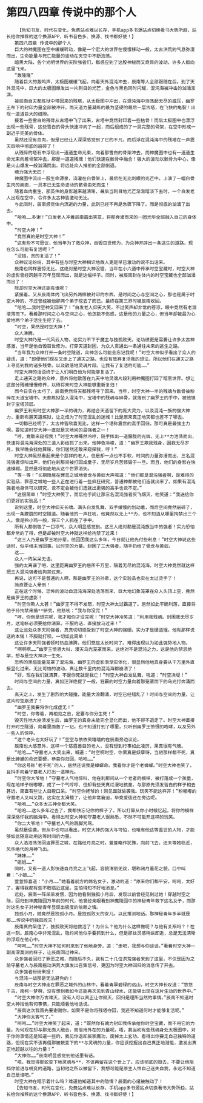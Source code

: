 # 第四八四章 传说中的那个人
        【告知书友，时代在变化，免费站点难以长存，手机app多书源站点切换看书大势所趋，站长给你推荐的这个换源APP，听书音色多、换源、找书都好使！】
       第四八四章 传说中的那个人
       巨大的神魔图在空中缓缓转动，像是一个宏大的世界在慢慢移动一般，太古洪荒的气息弥漫而出，生命能量与死亡能量的波动在天空中不断浩荡。
       暗黑大陆，各个光明世界的天阶强者们，都感应到了这股神秘而又奇异的波动，许多人都向这里飞来。
       “轰隆隆”
       随着巨大的轰鸣声，太极图缓缓飞起，向着天外混沌冲去，辰南等人全部跟随在后。到了天外混沌中，巨大的太极图爆发出一片刺目的光芒，金色与黑色同时闪耀，混沌海被冲击的汹涌澎湃。
       被辰南自天都炼狱中带回来的残塔，从太极图中冲出，在混沌海中浩荡起无尽的威压，幽罗王布下的封印力量全部被冲开，而天道力量凝练的最为坚硬的最后一层古塔，在飞快的龟裂！出现一道道巨大的缝隙。
       接着一些雪白的残骨从古塔中飞了出来，古塔中竟然封印着一些枯骨！而后太极图中也漂浮出现一些残骨，这些雪白的骨头快速冲向了一起，而后组成的了一具完整的骨架，在空中形成一副近乎完美的骨体。
       虽然还没有血肉，但是已经让人深深感觉到了它的不凡，而后浮在混沌海中的残塔在一声震天巨响中彻底的崩碎了！
       从残碎的塔石中浮现出一道道生命光束，向着那雪白的骨架冲去，而神魔图中也有一道道生命光束向着骨架冲去，那是一道道残魂！他们快速在骸骨中融合！强大的波动以骸骨为中心，像是火山爆发一般汹涌而出，将远处众人推拒的全部倒退。
       魂力强大无匹！
       神魔图中流出一股生命源泉，浇灌在白骨架上，最后在无比刺眼的光芒中。上演了一幅白骨生肉的画面，一具本已无生命波动的骸骨由死而生！
       随着血肉重生，那英伟的身影越来越清晰，最后当刺目地光芒渐渐暗淡下去时，一个白发老人出现在空中，令许多太古神皆激动无比。
       与此同时，辰南感觉体内流逝的力量，此刻已经不再是急骤下降了。而是彻底的汹涌了出去。
       “哈哈……多谢！”白发老人冲着辰南露出笑意，将那奔涌而来的一团光华全部融入自己的身体中。
       “时空大神！”
       “竟然真的是时空大神！”
       “这有些不可思议，他当年为了救众神，自毁百世修为，为众神开辟出一条逃生的道路，现在怎么可能有复活呢？”
       “没错，真的复活了！”
       众神议论纷纷，其中有些与时空大神相识地故人更是早已激动的说不出话来。
       辰南也同样震惊无比。这绝对是时空大神没错，当年在小六道中传承时空宝藏时，时空大神的虚影曾经跨越千万年显现而出，就是这幅样子。同时，被辰南封在体内的时空宝藏也全部汹涌而出了！
       除却时空大神还能有谁呢？
       紧接着。又从辰南体内飞出另外两样被封印的东西，是时间之心与空间之心，那也是属于时空大神的，不过曾经被他那两个弟子挖去了而已。最终在第三界时被辰南收回。
       “哈哈……我时空神又回来了！”白发老人仰天大笑，不过笑声却非常的苍凉，眼中竟然有老泪滚落而下。看着那时间之心与空间之心，他怎能不伤感，这是他的力量之心，但当年却被最为心爱地两个弟子活生生挖了去。
       “时空，果然是时空大神！”
       众人沸腾。
       时空大神乃是一代风云人物，论实力不下于魔主与独孤败天。论功绩更是需要让许多太古神感激，当年是他自毁百世修为，打穿天道封困，为众人贯通出一条通往未来的逃生之路。
       “当年我为众神打开一条时空隧道，众神怎么可能会忘记我呢！”时空大神似乎看出了众人的疑虑，道：“即便他们现在又走上了通天之路，也没有放弃复活我的想法，所以他们在通天之路上寻觅到我的诸多残骨。以及散落地灵魂片段。让我有了复活的可能……”
       时空大神的话语终于让人们明白他为何能够复活了。
       走上通天之路的众神，意外将他散落在九天中地灵魂片段利用神魔图打回了暗黑世界。想让这部分残魂慢慢修养，以待将来时空大神能够重新复归！
       而今日实在太巧了，辰南竟然将天都残塔寻了回来。当年，时空大神一半的残魂与骸骨被粉碎在天道宝塔中。天都炼狱坠入混沌中，宝塔中的残魂与碎骨，就落到了幽罗王的手中，被他镇封于宝塔顶层。
       幽罗王利用时空大神那一半的魂力，再结合天道留下的庞大灵力，以及混沌一族的强大神力，重新布置天道炼狱，让之成为了时空混乱的迷城！比是原来真正地天都也差不了哪去。
       一切都已经明了，太古神皆欣喜无比，这样一个堪称震世的高手回归，那可真是最强主力啊，要知道时空大神一直就是天地间的最强者之一！
       “哼，竟敢来窥视我！”时空大神蓦然冷哼，随手挥出一道朦胧的光辉，无上**力浩荡而出，快速将混沌海深处的三道人影给抓了出来。他神色冷峻，道：“幽罗王欺我残身，困我无尽岁月，我早晚会找他算账，你们居然还敢来窥探我，哼！”
       时空大神虽然看起来是个慈祥的老人，但是却一点也不手软，时间的力量弥漫而出，三名混沌强者惊叫出声，他们在刹那间被打回成童子，无尽岁月苦修毁于一旦。而且，他们的身影在快速模糊。显然是将彻底地从这个世界消失。
       “等一等！”长期隐居在罪恶之城地骨龙与黄蚁大声喊道：“他们都是混沌强者啊，是难得的实验品，罪恶之城地一些人正在进行着一些疯狂研究，普通神都被他们造就出来了。如果有混沌强者地身体可以研究，说不定会被他们造就出更强的高手也说不定。”
       “这很简单！”时空大神笑了，而后抬手间让那三名混沌强者灰飞烟灭，他笑道：“我送给你们更好的实验品！”
       说到这里，时空大神仰天长啸。满头白发乱舞，双手缓慢的划动着，而后空间竟然崩碎了，出现一条朦胧的时空隧道。随着他的一声狂吼，他竟然以无上**力，也不知道从哪里拘禁出三个人。像是拎小鸡一般，将三个人抓在了手中。
       所有人都倒吸了一口凉气，众人明显感觉到。这三人绝对都是混沌族当中的强者！实力恐怕都非常的了得，但是却被时空大神就这样给拘禁了过来！
       “这三人乃是幽罗王地孙辈，他囚困我这么多年，今日就让他先付些利息！”时空大神说这些话时，似乎根未当回事。以时空的力量。封困了三大强者，随手扔给了骨龙与黄蚁。
       这……
       众人一阵呆呆无语。
       强的太离谱了吧，这里距离幽罗王的居所千万里，隔着无尽的混沌海。时空大神竟然就这样把三大混沌强者给拘禁过来。
       再说，这可不是普通的人啊，那是幽罗王的孙辈，这个实验品也实在太过烫手了！
       简直要让人晕倒！
       正在这个时候，恐怖的波动自混沌海深处浩荡而来，巨大地幻象笼罩在众人头顶上空，竟然是幽罗王的虚影！
       “时空你欺人太甚！”幽罗王不得不发怒，时空大神太过霸道了。居然如此干脆利落，直接将他子孙拘禁来搞**研究，他怒吼：“我与你没完！”
       “哼，你倒是想完呢，我才和你才没完呢！”时空大神冷笑道：“利用我残魂。封困我无尽岁月，这笔帐必须要给你清算。不服的话，直接放马过来！”
       这让远处众多天阶强者，真真切切感受到了时空大神的强硬。实力才是硬道理。他有那样说话的本钱！不服就打呗。一切如此简单！
       这让许多天阶强者顿时热血沸腾，他们憋屈太长时间了。难得出现以为如此强势地人物。
       “啊啊啊……”幽罗王愤懑大叫，漫天乌光笼罩而来，这绝对不是混沌之力，这是他的禁忌绝学，想与是空大神决一生死。
       恐怖的黑暗能量笼罩了混沌海，幽罗王的虚影渐渐实体化，很显然他地真身要从千万里外直接显化过来。无比可怕的波动，真让数千里内的混沌海都崩溃了！
       “好，现在我们就清算，不是你死就是我亡！”时空大神白发乱舞，吼道：“时空决堤！”
       时间与空间的力量，真如汪洋绝提了一般，狂霸的时空力量向着那笼罩而下的乌光打奔涌而去。
       高天之上，发生了剧烈的大碰撞，能量大浪翻涌，时空已经错乱了！时间与空间的力量，让这片时空崩溃了！
       “幽罗王我要将你化成虚无！”
       “时空，你等着，再相见之日，定要与你分生死！”
       毁灭性地大崩溃发生后，幽罗王的真身未能完全显化而出，他不得不退走了。时空大神直接打开时空隧道，向着里面轰了一记。也不知道打到了哪里，只听到幽罗王愤恨的咆哮，以及另外一些人的惊呼。
       “这个老头也太好玩了！”空空与依依笑嘻嘻的在辰南旁边议论。
       辰南也大感意外，这样一个慈眉善目的老人，没有想到行事如此凌厉，果真很有气魄。
       “哈哈……”守墓老人大笑出来，喊道：“时空啊时空，你果真是妖孽呀，当初那样都不死，真是比蟑螂的命还要硬，恭喜你归回，哈哈……”
       “你这号称‘老不死’的人，居然还说我是蟑螂命。我看你才是个老蟑螂。”时空大神也笑了，且抖手向着守墓老人打出一道神光。
       “时空你大爷地！”守墓老人气地惊叫，他在刹那间从一个老者的模样，被打落成一个孩童，现在地样子粉嘟嘟，成了一个气哼哼、但却有些天真烂漫地孩童，与那原先须发皆白的样子相去甚远，简直有些让人目瞪口呆。“时空你姥爷的！刚见面就偷袭我。玩笑不能这样开！”粉嘟嘟的守墓老人又叫又跳，这实在太滑稽了，让他非常窘迫，毕竟爱徒还在旁边呢。
       “哈哈……”众多太古神全都大笑。
       “哈哈……这么多年过去了，我都快忘记你的样子了，所以打算从你小时候忆起，将你的模样深深烙印我的脑海中。看得出时空大神和守墓老人很熟悉，不然不可能开这样的玩笑。
       “你二大爷地！”守墓老人气的跳脚咒骂。
       虽然是偷袭。但从中也可以看出，时空大神的强大与可怕，也唯有他这等盖世的人物，才能够如此随意动用这等时间的力量。
       众人浩浩荡荡回返罪恶之城，在路经月亮之时。萱萱略作犹豫，向前飞去，还未等她临近，风华绝代的月神飞出。
       “妹妹……”
       “姐姐……”
       同时。又有一道人影快速自月亮之上飞起，容貌清丽无双，堪称闭月羞花之貌，口中叫着：“小娘……”
       萱萱惊喜道：“小月……”她看着前方的两名女子，激动的道：“原来你们都平安，呵呵，太好了，害得我都有些不敢临近这里。生怕得知不好地消息。”
       远处，辰南一阵呆呆发愣，因为他看到独孤小月后，发现以前曾经见到过她！穿越时空之际，回归到神魔陵园万年前的时代，他曾经亲眼看到神魔陵园中的神秘青年救下这名女子，而那时这名女子对神秘青年显现出极度的依赖之情。
       独孤小月，她竟然是独孤小月。是独孤败天的女儿。以此推测地话。那神秘青年多半就是那……传说中的独孤败天！
       辰南真的呆住了，独孤败天将他救活了！为什么？他为什么这样做呢？与他有关系吗？！在这一刻。辰南心中非常混乱，隐约间他似乎要抓到什么，但是那丝灵感稍纵即逝，总是无法清晰的浮现在他心中。
       “呵呵……”时空大神不知何时来到了他地身旁，道：“走吧，我想与你谈谈。”看着时空大神一副高深莫测的样子，让辰南回过神来。
       众多强者回归了罪恶之城，而随后不久，就有二十几位洪荒强者来到了这里，不仅是因为之前守墓老人与辰南摇动洪荒大旗发出召集信号，更因为时空大神回归的消息传了开去。
       众多强者纷纷来投！
       与混沌一战那是无法避免的！
       辰南与时空大神走在罪恶之城外的山林中，看着青翠碧绿的远山，时空大神长叹道：“悠悠千古，南柯一梦啊，没有想到我如今还能再次见到青山绿水，还能够出现在这片生动的世界中。”
       “时空大神你万古难灭，没有人可以真正让你寂灭，回归是理所当然的事情。”辰南不知道时空大神找他有何事情，只能顺着他地话说。
       “辰南这次我首先要谢谢你，如果不是你将残塔夺回，我还不知道何时才能够复活呢。”
       “大神你太客气了。”
       “呵呵……”时空大神笑了起来，道：“既然你有魄力封印我传承给你时空宝藏，而不用它的力量。为何现在却与那无面人融合，而借用外在的力量呢。唔，我当初有些残魂身处太极图中，对于你的事情还是知道一些的，我见你退却辰家魔功，废掉太上玄功。看得出你要走自己独特的道路，但现在实不该再借那被蜕变下的**与灵魂的力量，你应该挖掘出自己真正地潜能，激发出真正地超越以往的力量！”
       “大神你……”辰南明显感觉到他话里有话。
       “唔，我觉得那蜕变下地灵魂与**，不该再留在这个世上了。应该彻底的毁去，不要让他阻挡你前进与蜕变的道路，当初他之所以被留下，我想可能是原主人怕自己迷失自我，永远不知道自己是谁吧。”
       时空大神在暗示着什么吗？难道他知道其中的隐情？辰南的心绪被触动了！
       【告知书友，时代在变化，免费站点难以长存，手机app多书源站点切换看书大势所趋，站长给你推荐的这个换源APP，听书音色多、换源、找书都好使！】